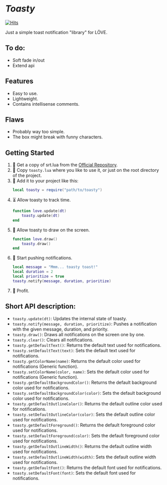 # *Toasty*
[![Hits](https://hits.seeyoufarm.com/api/count/incr/badge.svg?url=https%3A%2F%2Fgithub.com%2Falejandro-alzate%2Ftoasty&count_bg=%2379C83D&title_bg=%23555555&icon=&icon_color=%23E7E7E7&title=Visits&edge_flat=false)](https://hits.seeyoufarm.com)

Just a simple toast notification "library" for LÖVE.

## To do:
- Soft fade in/out
- Extend api

## Features
- Easy to use.
- Lightweight.
- Contains intellisense comments.

## Flaws
- Probably way too simple.
- The box might break with funny characters.

## Getting Started
1. 📡 Get a copy of srt.lua from the [Official Repository](https://github.com/alejandro-alzate/toasty).
2. 💾 Copy `toasty.lua` where you like to use it, or just on the root directory of the project.
3. 🔧 Add it to your project like this:
	```lua
	local toasty = require("path/to/toasty")
	```
4. ⏳ Allow toasty to track time.
	```lua
	function love.update(dt)
		toasty.update(dt)
	end
	```
5. 🎨 Allow toasty to draw on the screen.
	```lua
	function love.draw()
		toasty.draw()
	end
	```
4. 💬 Start pushing notifications.
	```lua
	local message = "Mmm... toasty toast!"
	local duration = 2
	local prioritize = true
	toasty.notify(message, duration, prioritize)
	```
5. 💎 Profit.

## Short API description:
- `toasty.update(dt)`: Updates the internal state of toasty.
- `toasty.notify(message, duration, prioritize)`: Pushes a notification with the given message, duration, and priority.
- `toasty.draw()`: Draws all notifications on the screen one by one.
- `toasty.clear()`: Clears all notifications.
- `toasty.getDefaultText()`: Returns the default text used for notifications.
- `toasty.setDefaultText(text)`: Sets the default text used for notifications.
- `toasty.getColorName(name)`: Returns the default color used for notifications (Generic function).
- `toasty.setColorName(color, name)`: Sets the default color used for notifications (Generic function).
- `toasty.getDefaultBackgroundColor()`: Returns the default background color used for notifications.
- `toasty.setDefaultBackgroundColor(color)`: Sets the default background color used for notifications.
- `toasty.getDefaultOutlineColor()`: Returns the default outline color used for notifications.
- `toasty.setDefaultOutlineColor(color)`: Sets the default outline color used for notifications.
- `toasty.getDefaultForeground()`: Returns the default foreground color used for notifications.
- `toasty.setDefaultForeground(color)`: Sets the default foreground color used for notifications.
- `toasty.getDefaultOutlineWidth()`: Returns the default outline width used for notifications.
- `toasty.setDefaultOutlineWidth(width)`: Sets the default outline width used for notifications.
- `toasty.getDefaultFont()`: Returns the default font used for notifications.
- `toasty.setDefaultFont(font)`: Sets the default font used for notifications.
